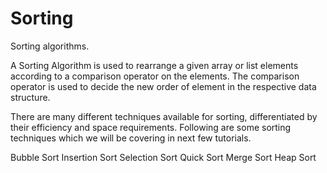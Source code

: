 # Sorting
Sorting algorithms.

A Sorting Algorithm is used to rearrange a given array or list elements according to a comparison operator on the elements. The comparison operator is used to decide the new order of element in the respective data structure.

There are many different techniques available for sorting, differentiated by their efficiency and space requirements. Following are some sorting techniques which we will be covering in next few tutorials.

Bubble Sort
Insertion Sort
Selection Sort
Quick Sort
Merge Sort
Heap Sort
